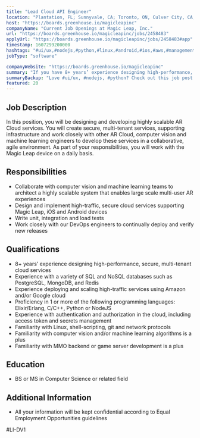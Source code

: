 ```yaml
---
title: "Lead Cloud API Engineer"
location: "Plantation, FL; Sunnyvale, CA; Toronto, ON, Culver City, CA; Austin, TX; Remote Location"
host: "https://boards.greenhouse.io/magicleapinc"
companyName: "Current Job Openings at Magic Leap, Inc."
url: "https://boards.greenhouse.io/magicleapinc/jobs/2458483"
applyUrl: "https://boards.greenhouse.io/magicleapinc/jobs/2458483#app"
timestamp: 1607299200000
hashtags: "#ui/ux,#nodejs,#python,#linux,#android,#ios,#aws,#management,#git,#redis"
jobType: "software"

companyWebsite: "https://boards.greenhouse.io/magicleapinc"
summary: "If you have 8+ years’ experience designing high-performance, secure, multi-tenant cloud services, Current Job Openings at Magic Leap, Inc. is looking for someone with your knowledge."
summaryBackup: "Love #ui/ux, #nodejs, #python? Check out this job post!"
featured: 20
---
```


## Job Description

In this position, you will be designing and developing highly scalable AR Cloud services. You will create secure, multi-tenant services, supporting infrastructure and work closely with other AR Cloud, computer vision and machine learning engineers to develop these services in a collaborative, agile environment. As part of your responsibilities, you will work with the Magic Leap device on a daily basis.

## Responsibilities

*   Collaborate with computer vision and machine learning teams to architect a highly scalable system that enables large scale multi-user AR experiences
*   Design and implement high-traffic, secure cloud services supporting Magic Leap, iOS and Android devices
*   Write unit, integration and load tests
*   Work closely with our DevOps engineers to continually deploy and verify new releases

## Qualifications

*   8+ years’ experience designing high-performance, secure, multi-tenant cloud services
*   Experience with a variety of SQL and NoSQL databases such as PostgreSQL, MongoDB, and Redis
*   Experience deploying and scaling high-traffic services using Amazon and/or Google cloud
*   Proficiency in 1 or more of the following programming languages: Elixir/Erlang, C/C++, Python or NodeJS
*   Experience with authentication and authorization in the cloud, including access token and secrets management
*   Familiarity with Linux, shell-scripting, git and network protocols
*   Familiarity with computer vision and/or machine learning algorithms is a plus
*   Familiarity with MMO backend or game server development is a plus

## Education

*   BS or MS in Computer Science or related field

## Additional Information

*   All your information will be kept confidential according to Equal Employment Opportunities guidelines

#LI-DV1
